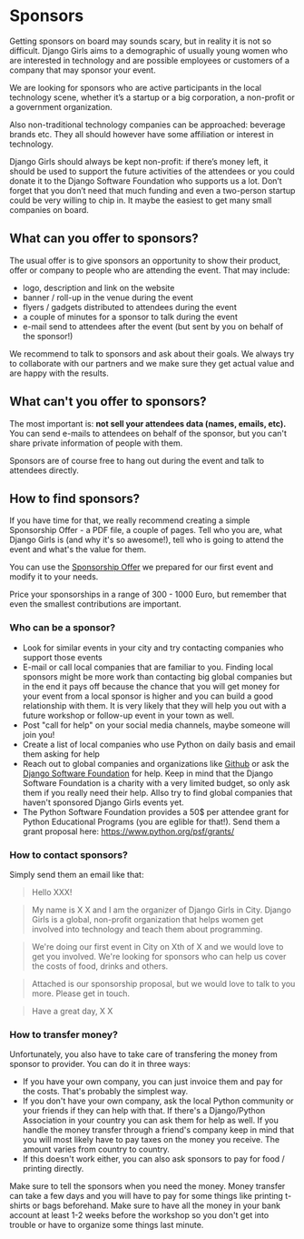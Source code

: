 # Sponsors

Getting sponsors on board may sounds scary, but in reality it is not so difficult. Django Girls aims to a demographic of usually young women who are interested in technology and are possible employees or customers of a company that may sponsor your event.

We are looking for sponsors who are active participants in the local technology scene, whether it’s a startup or a big corporation, a non-profit or a government organization.

Also non-traditional technology companies can be approached: beverage brands etc. They all should however have some affiliation or interest in technology.

Django Girls should always be kept non-profit: if there’s money left, it should be used to support the future activities of the attendees or you could donate it to the Django Software Foundation who supports us a lot. Don’t forget that you don’t need that much funding and even a two-person startup could be very willing to chip in. It maybe the easiest to get many small companies on board.

## What can you offer to sponsors?

The usual offer is to give sponsors an opportunity to show their product, offer or company to people who are attending the event. That may include:

- logo, description and link on the website
- banner / roll-up in the venue during the event
- flyers / gadgets distributed to attendees during the event
- a couple of minutes for a sponsor to talk during the event
- e-mail send to attendees after the event (but sent by you on behalf of the sponsor!)

We recommend to talk to sponsors and ask about their goals. We always try to collaborate with our partners and we make sure they get actual value and are happy with the results.

## What can't you offer to sponsors?

The most important is: __not sell your attendees data (names, emails, etc).__ You can send e-mails to attendees on behalf of the sponsor, but you can't share private information of people with them.

Sponsors are of course free to hang out during the event and talk to attendees directly.

## How to find sponsors?

If you have time for that, we really recommend creating a simple Sponsorship Offer - a PDF file, a couple of pages. Tell who you are, what Django Girls is (and why it's so awesome!), tell who is going to attend the event and what's the value for them.

You can use the [Sponsorship Offer](https://github.com/DjangoGirls/resources/tree/master/For%20Sponsors) we prepared for our first event and modify it to your needs.

Price your sponsorships in a range of 300 - 1000 Euro, but remember that even the smallest contributions are important.

### Who can be a sponsor?

- Look for similar events in your city and try contacting companies who support those events
- E-mail or call local companies that are familiar to you. Finding local sponsors might be more work than contacting big global companies but in the end it pays off because the chance that you will get money for your event from a local sponsor is higher and you can build a good relationship with them. It is very likely that they will help you out with a future workshop or follow-up event in your town as well.
- Post "call for help" on your social media channels, maybe someone will join you!
- Create a list of local companies who use Python on daily basis and email them asking for help
- Reach out to global companies and organizations like [Github](http://community.github.com/) or ask the [Django Software Foundation](https://djangoproject.com/) for help. Keep in mind that the Django Software Foundation is a charity with a very limited budget, so only ask them if you really need their help. Allso try to find global companies that haven't sponsored Django Girls events yet.
- The Python Software Foundation provides a 50$ per attendee grant for Python Educational Programs (you are eglible for that!). Send them a grant proposal here: https://www.python.org/psf/grants/


### How to contact sponsors?

Simply send them an email like that:

> Hello XXX!

> My name is X X and I am the organizer of Django Girls in City. Django Girls is a global, non-profit organization that helps women get involved into technology and teach them about programming.

> We're doing our first event in City on Xth of X and we would love to get you involved. We're looking for sponsors who can help us cover the costs of food, drinks and others.

> Attached is our sponsorship proposal, but we would love to talk to you more. Please get in touch.

> Have a great day,
X X

### How to transfer money?

Unfortunately, you also have to take care of transfering the money from sponsor to provider. You can do it in three ways:

- If you have your own company, you can just invoice them and pay for the costs. That's probably the simplest way.
- If you don't have your own company, ask the local Python community or your friends if they can help with that. If there's a Django/Python Association in your country you can ask them for help as well. If you handle the money transfer through a friend's company keep in mind that you will most likely have to pay taxes on the money you receive. The amount varies from country to country.
- If this doesn't work either, you can also ask sponsors to pay for food / printing directly.

Make sure to tell the sponsors when you need the money. Money transfer can take a few days and you will have to pay for some things like printing t-shirts or bags beforehand. Make sure to have all the money in your bank account at least 1-2 weeks before the workshop so you don't get into trouble or have to organize some things last minute.
